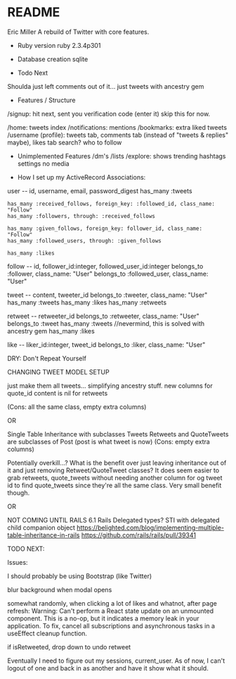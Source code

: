 # README

Eric Miller
A rebuild of Twitter with core features.

- Ruby version
  ruby 2.3.4p301
- Database creation
  sqlite

- Todo Next

Shoulda just left comments out of it... just tweets with ancestry gem

- Features / Structure

/signup: hit next, sent you verification code (enter it) skip this for now.

/home: tweets index
/notifications: mentions
/bookmarks: extra liked tweets
/username (profile): tweets tab, comments tab (instead of "tweets & replies" maybe), likes tab
search?
who to follow

- Unimplemented Features
  /dm's
  /lists
  /explore: shows trending hashtags
  settings
  no media

- How I set up my ActiveRecord Associations:

user -- id, username, email, password_digest
has_many :tweets

    has_many :received_follows, foreign_key: :followed_id, class_name: "Follow"
    has_many :followers, through: :received_follows

    has_many :given_follows, foreign_key: follower_id, class_name: "Follow"
    has_many :followed_users, through: :given_follows

    has_many :likes

follow -- id, follower_id:integer, followed_user_id:integer
belongs_to :follower, class_name: "User"
belongs_to :followed_user, class_name: "User"

tweet -- content, tweeter_id
belongs_to :tweeter, class_name: "User"
has_many :tweets
has_many :likes
has_many :retweets

retweet -- retweeter_id
belongs_to :retweeter, class_name: "User"
belongs_to :tweet
has_many :tweets //nevermind, this is solved with ancestry gem
has_many :likes

like -- liker_id:integer, tweet_id
belongs_to :liker, class_name: "User"

DRY: Don't Repeat Yourself

CHANGING TWEET MODEL SETUP

just make them all tweets... simplifying ancestry stuff. new columns for quote_id
content is nil for retweets

(Cons: all the same class, empty extra columns)

OR

Single Table Inheritance with subclasses
Tweets Retweets and QuoteTweets are subclasses of Post (post is what tweet is now)
(Cons: empty extra columns)

Potentially overkill...?
What is the benefit over just leaving inheritance out of it and just removing Retweet/QuoteTweet classes?
It does seem easier to grab retweets, quote_tweets without needing another column for og tweet id to find quote_tweets since they're all the same class. Very small benefit though.

OR

NOT COMING UNTIL RAILS 6.1
Rails Delegated types? STI with delegated child companion object
https://belighted.com/blog/implementing-multiple-table-inheritance-in-rails
https://github.com/rails/rails/pull/39341

TODO NEXT:

Issues:

I should probably be using Bootstrap (like Twitter)

blur background when modal opens

somewhat randomly, when clicking a lot of likes and whatnot, after page refresh:
Warning: Can't perform a React state update on an unmounted component. This is a no-op, but it indicates a memory leak in your application. To fix, cancel all subscriptions and asynchronous tasks in a useEffect cleanup function.

if isRetweeted, drop down to undo retweet

Eventually I need to figure out my sessions, current_user. As of now, I can't logout of one and back in as another and have it show what it should.
